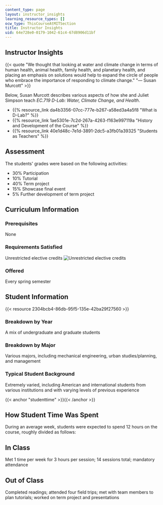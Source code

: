 ```yaml
---
content_type: page
layout: instructor_insights
learning_resource_types: []
ocw_type: ThisCourseAtMITSection
title: Instructor Insights
uid: 64e728e0-0179-1042-61c4-67d8906d11bf
---
```


Instructor Insights
-------------------

{{< quote "We thought that looking at water and climate change in terms of human health, animal health, family health, and planetary health, and placing an emphasis on solutions would help to expand the circle of people who embrace the importance of responding to climate change." "— Susan Murcott" >}}

Below, Susan Murcott describes various aspects of how she and Juliet Simpson teach _EC.719 D-Lab: Water, Climate Change, and Health_.

*   {{% resource_link da4b3356-07cc-777e-b267-a58ed3a4a5f8 "What is D-Lab?" %}}
*   {{% resource_link 1ae5301e-7c2d-267a-4263-f163e997119a "History and Development of the Course" %}}
*   {{% resource_link 40e1d48c-7e1d-3891-2dc5-a3fb01a39325 "Students as Teachers" %}}

Assessment
----------

The students' grades were based on the following activities:

- 30% Participation
- 10% Tutorial
- 40% Term project
- 15% Showcase final event
- 5% Further development of term project

Curriculum Information
----------------------

### Prerequisites

None

### Requirements Satisfied

Unrestricted elective credits ![Unrestricted elective credits](/images/educator/icon-question-unrestrict.png)

### Offered

Every spring semester

Student Information
-------------------

{{< resource 2304bcb4-86db-95f5-135e-42ba29f27560 >}}

### Breakdown by Year

A mix of undergraduate and graduate students

### Breakdown by Major

Various majors, including mechanical engineering, urban studies/planning, and management

### Typical Student Background

Extremely varied, including American and international students from various institutions and with varying levels of previous experience

{{< anchor "studenttime" >}}{{< /anchor >}}

How Student Time Was Spent
--------------------------

During an average week, students were expected to spend 12 hours on the course, roughly divided as follows:

In Class
--------

Met 1 time per week for 3 hours per session; 14 sessions total; mandatory attendance

Out of Class
------------

Completed readings; attended four field trips; met with team members to plan tutorials; worked on term project and presentations